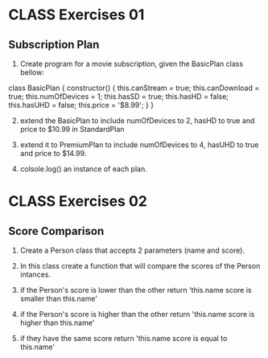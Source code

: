 # CLASS Exercises 01
## Subscription Plan

1. Create program for a movie subscription, given the BasicPlan class bellow:

class BasicPlan {
  constructor() {
    this.canStream = true;
    this.canDownload = true;
    this.numOfDevices = 1;
    this.hasSD = true;
    this.hasHD = false;
    this.hasUHD = false;
    this.price = '$8.99';
  }
}

2. extend the BasicPlan to include numOfDevices to 2, hasHD to true and price to $10.99 in StandardPlan

3. extend it to PremiumPlan to include numOfDevices to 4, hasUHD to true and price to $14.99.

4. colsole.log() an instance of each plan.


# CLASS Exercises 02
## Score Comparison

1. Create a Person class that accepts 2 parameters (name and score).

2. In this class create a function that will compare the scores of the Person intances.

3. if the Person's score is lower than the other return 'this.name score is smaller than this.name'

4. if the Person's score is higher than the other return 'this.name score is higher than this.name'

5. if they have the same score return 'this.name score is equal to this.name'
